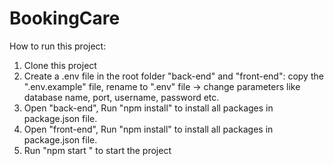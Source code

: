 # BookingCare
How to run this project:

1. Clone this project
2. Create a .env file in the root folder "back-end" and "front-end": copy the ".env.example" file, rename to ".env" file -> change parameters like database name, port, username, password etc.
3. Open "back-end", Run "npm install" to install all packages in package.json file.
4. Open "front-end", Run "npm install" to install all packages in package.json file.
5. Run "npm start " to start the project
